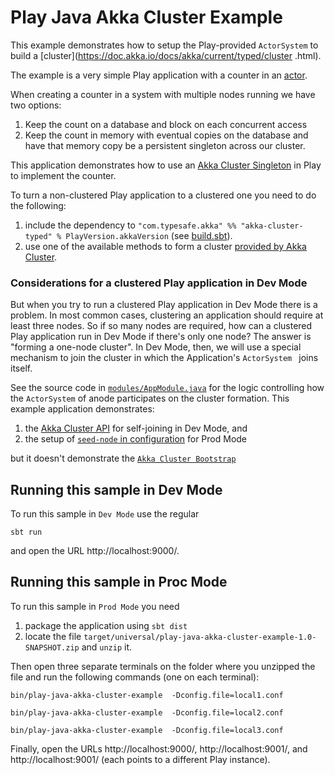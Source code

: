 # Play Java Akka Cluster Example

This example demonstrates how to setup the Play-provided `ActorSystem` to build a [cluster](https://doc.akka.io/docs/akka/current/typed/cluster
.html).

The example is a very simple Play application with a counter in an [actor](app/services/CounterActor.java).

When creating a counter in a system with multiple nodes running we have two options:

1. Keep the count on a database and block on each concurrent access
2. Keep the count in memory with eventual copies on the database and have that memory copy be a persistent singleton across our cluster.

This application demonstrates how to use an [Akka Cluster Singleton](https://doc.akka.io/docs/akka/current/typed/cluster-singleton.html#example) in
 Play to implement the counter.
 
To turn a non-clustered Play application to a clustered one you need to do the following:

1. include the dependency to `"com.typesafe.akka" %% "akka-cluster-typed" % PlayVersion.akkaVersion` (see [build.sbt](build.sbt)).
2. use one of the available methods to form a cluster [provided by Akka Cluster](https://doc.akka.io/docs/akka/current/typed/cluster.html#joining).

### Considerations for a clustered Play application in Dev Mode

But when you try to run a clustered Play application in Dev Mode there is a problem. In most common cases, clustering an application should require
 at least three nodes. So if so many nodes are required, how can a clustered Play application run in Dev Mode if there's only one node? The answer
  is "forming a one-node cluster". In Dev Mode, then, we will use a special mechanism to join the cluster in which the Application's `ActorSystem
  ` joins itself.
  
See the source code in [`modules/AppModule.java`](modules/AppModule.java) for the logic controlling how the `ActorSystem` of anode participates on
 the cluster formation. This example application demonstrates:
 
1. the [Akka Cluster API](https://doc.akka.io/docs/akka/current/typed/cluster.html#joining-programmatically-to-seed-nodes) for self-joining in Dev Mode, and 
2. the setup of [`seed-node` in configuration](https://doc.akka.io/docs/akka/current/typed/cluster.html#joining-configured-seed-nodes) for Prod Mode
 
but it doesn't demonstrate the [`Akka Cluster Bootstrap`](https://doc.akka.io/docs/akka/current/typed/cluster.html#joining-automatically-to-seed-nodes-with-cluster-bootstrap)

## Running this sample in Dev Mode

To run this sample in `Dev Mode` use the regular 

`sbt run` 

and open the URL http://localhost:9000/.

## Running this sample in Proc Mode

To run this sample in `Prod Mode` you need 
 
1. package the application using `sbt dist`
2. locate the file `target/universal/play-java-akka-cluster-example-1.0-SNAPSHOT.zip` and `unzip` it.

Then open three separate terminals on the folder where you unzipped the file and run the following commands (one on each terminal):

 
`bin/play-java-akka-cluster-example  -Dconfig.file=local1.conf`

`bin/play-java-akka-cluster-example  -Dconfig.file=local2.conf`

`bin/play-java-akka-cluster-example  -Dconfig.file=local3.conf`

Finally, open the URLs http://localhost:9000/, http://localhost:9001/, and http://localhost:9001/ (each points to a different Play instance).

